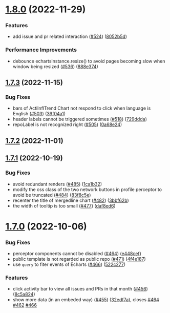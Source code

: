 # [1.8.0](https://github.com/hypertrons/hypertrons-crx/compare/v1.7.3...v1.8.0) (2022-11-29)


### Features

* add issue and pr related interaction ([#524](https://github.com/hypertrons/hypertrons-crx/issues/524)) ([8052b5d](https://github.com/hypertrons/hypertrons-crx/commit/8052b5df9b54edeba160c5912996650185498bf8))


### Performance Improvements

* debounce echartsInstance.resize() to avoid pages becoming slow when window being resized ([#536](https://github.com/hypertrons/hypertrons-crx/issues/536)) ([888e374](https://github.com/hypertrons/hypertrons-crx/commit/888e374da172662c22c579e7e2737ca1ef6e5cc4))



## [1.7.3](https://github.com/hypertrons/hypertrons-crx/compare/v1.7.2...v1.7.3) (2022-11-15)


### Bug Fixes

* bars of ActiInflTrend Chart not respond to click when language is English ([#503](https://github.com/hypertrons/hypertrons-crx/issues/503)) ([39f04a1](https://github.com/hypertrons/hypertrons-crx/commit/39f04a1832761d41f6595b27076d0468ced880d6))
* header labels cannot be triggered sometimes ([#518](https://github.com/hypertrons/hypertrons-crx/issues/518)) ([729ddda](https://github.com/hypertrons/hypertrons-crx/commit/729ddda29a9129a390ddd70097b2a1c4396e33bd))
* repoLabel is not recognized right ([#505](https://github.com/hypertrons/hypertrons-crx/issues/505)) ([0a68e24](https://github.com/hypertrons/hypertrons-crx/commit/0a68e24f8aca730fd5f72094ebb0331d2b60c820))



## [1.7.2](https://github.com/hypertrons/hypertrons-crx/compare/v1.7.1...v1.7.2) (2022-11-01)



## [1.7.1](https://github.com/hypertrons/hypertrons-crx/compare/v1.7.0...v1.7.1) (2022-10-19)


### Bug Fixes

* avoid redundant renders ([#485](https://github.com/hypertrons/hypertrons-crx/issues/485)) ([1ca1b32](https://github.com/hypertrons/hypertrons-crx/commit/1ca1b32969f82d0f8558e2b705f1604f9ea95d38))
* modify the css class of the two network buttons in profile perceptor to avoid be truncated ([#484](https://github.com/hypertrons/hypertrons-crx/issues/484)) ([83f8c5e](https://github.com/hypertrons/hypertrons-crx/commit/83f8c5ee24284017655c7979e926a956df9068ec))
* recenter the title of mergedline chart ([#482](https://github.com/hypertrons/hypertrons-crx/issues/482)) ([3bbf62b](https://github.com/hypertrons/hypertrons-crx/commit/3bbf62bec1f02ca32e6b207ab82a27abb703374e))
* the width of tooltip is too small ([#477](https://github.com/hypertrons/hypertrons-crx/issues/477)) ([daf8ed6](https://github.com/hypertrons/hypertrons-crx/commit/daf8ed6c3cad3de439ffa06904b035dde2ca2749))



# [1.7.0](https://github.com/hypertrons/hypertrons-crx/compare/v1.6.4...v1.7.0) (2022-10-06)


### Bug Fixes

* perceptor components cannot be disabled ([#464](https://github.com/hypertrons/hypertrons-crx/issues/464)) ([e448cef](https://github.com/hypertrons/hypertrons-crx/commit/e448cef254588861201920eedf563e3a052d716e))
* public template is not regarded as public repo ([#471](https://github.com/hypertrons/hypertrons-crx/issues/471)) ([4f4e187](https://github.com/hypertrons/hypertrons-crx/commit/4f4e18737ca7745a02596ff6e2e8dc7b6d3e24ab))
* use `query` to fiter events of Echarts ([#466](https://github.com/hypertrons/hypertrons-crx/issues/466)) ([522c277](https://github.com/hypertrons/hypertrons-crx/commit/522c2778597a767b5810149c4a67bab785e883fc))


### Features

* click activity bar to view all issues and PRs in that month ([#456](https://github.com/hypertrons/hypertrons-crx/issues/456)) ([8c5a824](https://github.com/hypertrons/hypertrons-crx/commit/8c5a824d9472beaf15e1e0479e601454e9b2a465))
* show more data (in an embeded way) ([#455](https://github.com/hypertrons/hypertrons-crx/issues/455)) ([32edf7a](https://github.com/hypertrons/hypertrons-crx/commit/32edf7acb35f97eef27d0b3315e2837b96cd1eee)), closes [#464](https://github.com/hypertrons/hypertrons-crx/issues/464) [#462](https://github.com/hypertrons/hypertrons-crx/issues/462) [#466](https://github.com/hypertrons/hypertrons-crx/issues/466)



